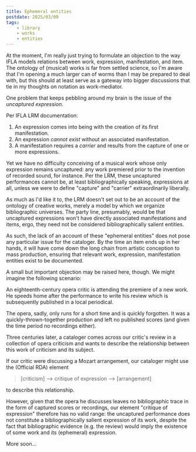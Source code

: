 ```yaml
---
title: Ephemeral entities
postdate: 2025/03/09
tags:
    - library
    - works
    - entities
---
```


<!-- At the nascent stage of this little research project, I've been so starving for candid, well-informed discussion of the bones of the LRM, that I took a truly desperate measure and spoke to ChatGPT on the topic. -->

At the moment, I'm really just trying to formulate an objection to the way IFLA models relations between work, expression, manifestation, and item. The ontology of (musical) works is far from settled science, so I'm aware that I'm opening a much larger can of worms than I may be prepared to deal with, but this should at least serve as a gateway into bigger discussions that tie in my thoughts on notation as work-mediator.

One problem that keeps pebbling around my brain is the issue of the *uncaptured expression*.

Per IFLA LRM documentation:
1. An expression comes into being with the creation of its first manifestation.
2. An expression *cannot exist* without an associated manifestation.
3. A manifestation requires a *carrier* and results from the capture of one or more expressions.

Yet we have no difficulty conceiving of a musical work whose only expression remains uncaptured: any work premiered prior to the invention of recorded sound, for instance. Per the LRM, these uncaptured performances cannot be, at least bibliographically speaking, expressions at all, unless we were to define "capture" and "carrier" extraordinarily liberally.

As much as I'd like it to, the LRM doesn't set out to be an account of the ontology of creative works, merely a model by which we organize bibliographic universes.
The party line, presumably, would be that uncaptured expressions won't have directly associated manifestations and items, ergo, they need not be considered bibliographically salient entities.

As such, the lack of an account of these "ephemeral entities" does not pose any particular issue for the cataloger. By the time an item ends up in her hands, it will have come down the long chain from artistic conception to mass production, ensuring that relevant work, expression, manifestation entities exist to be documented.

A small but important objection may be raised here, though. We might imagine the following scenario: 

An eighteenth-century opera critic is attending the premiere of a new work. He speeds home after the performance to write his review which is subsequently published in a local periodical.

The opera, sadly, only runs for a short time and is quickly forgotten. It was a quickly-thrown-together production and left no published scores (and given the time period no recordings either). 

Three centuries later, a cataloger comes across our critic's review in a collection of opera criticism and wants to describe the relationship between this work of criticism and its subject.

If our critic were discussing a Mozart arrangement, our cataloger might use the (Official RDA) element

> [criticism] --> critique of expression --> [arrangement]

to describe this relationship.

However, given that the opera he discusses leaves no bibliographic trace in the form of captured scores or recordings, our element "critique of expression" therefore has no valid range: the uncaptured performance does not constitute a bibliographically salient expression of its work, despite the fact that bibliographic evidence (e.g. the review) would imply the existence of some work and its (ephemeral) expression.

More soon...



